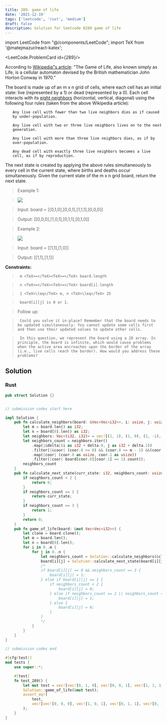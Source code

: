 ```yaml
---
title: 289. game of life
date: '2021-12-19'
tags: ['leetcode', 'rust', 'medium']
draft: false
description: Solution for leetcode 0289 game of life
---
```

import LeetCode from "@/components/LeetCode";
import TeX from '@matejmazur/react-katex';

<LeetCode.ProblemCard id={289}/>
 

  According to [Wikipedia"s article](https://en.wikipedia.org/wiki/Conway%27s_Game_of_Life): "The Game of Life, also known simply as Life, is a cellular automaton devised by the British mathematician John Horton Conway in 1970."

  The board is made up of an m x n grid of cells, where each cell has an initial state: live (represented by a 1) or dead (represented by a 0). Each cell interacts with its [eight neighbors](https://en.wikipedia.org/wiki/Moore_neighborhood) (horizontal, vertical, diagonal) using the following four rules (taken from the above Wikipedia article):

  <ol>

  	Any live cell with fewer than two live neighbors dies as if caused by under-population.

  	Any live cell with two or three live neighbors lives on to the next generation.

  	Any live cell with more than three live neighbors dies, as if by over-population.

  	Any dead cell with exactly three live neighbors becomes a live cell, as if by reproduction.

  </ol>

  <span>The next state is created by applying the above rules simultaneously to every cell in the current state, where births and deaths occur simultaneously. Given the current state of the m x n grid board, return the next state.</span>

   

 >   Example 1:

 >   ![](https://assets.leetcode.com/uploads/2020/12/26/grid1.jpg)

 >   Input: board <TeX>=</TeX> [[0,1,0],[0,0,1],[1,1,1],[0,0,0]]

 >   Output: [[0,0,0],[1,0,1],[0,1,1],[0,1,0]]

  

 >   Example 2:

 >   ![](https://assets.leetcode.com/uploads/2020/12/26/grid2.jpg)

 >   Input: board <TeX>=</TeX> [[1,1],[1,0]]

 >   Output: [[1,1],[1,1]]

  

   

  **Constraints:**

  

 >   	m <TeX>=</TeX><TeX>=</TeX> board.length

 >   	n <TeX>=</TeX><TeX>=</TeX> board[i].length

 >   	1 <TeX>\leq</TeX> m, n <TeX>\leq</TeX> 25

 >   	board[i][j] is 0 or 1.

  

   

 >   Follow up:

  

 >   	Could you solve it in-place? Remember that the board needs to be updated simultaneously: You cannot update some cells first and then use their updated values to update other cells.

 >   	In this question, we represent the board using a 2D array. In principle, the board is infinite, which would cause problems when the active area encroaches upon the border of the array (i.e., live cells reach the border). How would you address these problems?


## Solution
### Rust
```rust
pub struct Solution {}


// submission codes start here

impl Solution {
    pub fn calculate_neighbors(board: &Vec<Vec<i32>>, i: usize, j: usize) -> usize {
        let m = board.len() as i32;
        let n = board[0].len() as i32;
        let neighbors: Vec<(i32, i32)> = vec![(1, 1), (1, 0), (1, -1), (0, -1), (-1, -1), (-1, 0), (-1, 1), (0, 1)];
        let neighbors_count = neighbors.iter()
            .map(|&delta|(i as i32 + delta.0, j as i32 + delta.1))
            .filter(|&coor| (coor.0 >= 0) && (coor.0 <= m - 1) &&(coor.1 >= 0) && (coor.1 <= n - 1))
            .map(|coor| (coor.0 as usize, coor.1 as usize))
            .filter(|coor| board[coor.0][coor.1] == 1).count();
        neighbors_count
    }
    pub fn calculate_next_state(curr_state: i32, neighbors_count: usize) -> i32 {
        if neighbors_count < 2 {
            return 0;
        }
        if neighbors_count == 2 {
            return curr_state;
        }
        if neighbors_count == 3 {
            return 1;
        }
        return 0;
    }
    pub fn game_of_life(board: &mut Vec<Vec<i32>>) {
        let clone = board.clone();
        let m = board.len();
        let n = board[0].len();
        for i in 0..m {
            for j in 0..n {
                let neighbors_count = Solution::calculate_neighbors(&clone, i, j);
                board[i][j] = Solution::calculate_next_state(board[i][j], neighbors_count);
                /*
                if board[i][j] == 0 && neighbors_count == 3 {
                    board[i][j] = 1;
                } else if board[i][j] == 1 {
                    if neighbors_count < 2 {
                        board[i][j] = 0;
                    } else if neighbors_count == 2 || neighbors_count == 3 {
                        board[i][j] = 1;
                    } else {
                        board[i][j] = 0;
                    }
                }
                */
            }
        }
    }
}

// submission codes end

#[cfg(test)]
mod tests {
    use super::*;

    #[test]
    fn test_289() {
        let mut test = vec![vec![0, 1, 0], vec![0, 0, 1], vec![1, 1, 1], vec![0, 0, 0]];
        Solution::game_of_life(&mut test);
        assert_eq!(
            test,
            vec![vec![0, 0, 0], vec![1, 0, 1], vec![0, 1, 1], vec![0, 1, 0],]
        );
    }
}

```
